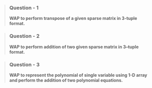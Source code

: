 > ### Question - 1
>
> **WAP to perform transpose of a given sparse matrix in 3-tuple format.**

> ### Question - 2
>
> **WAP to perform addition of two given sparse matrix in 3–tuple format.**

> ### Question - 3
>
> **WAP to represent the polynomial of single variable using 1-D array and perform the addition of two polynomial equations.**
